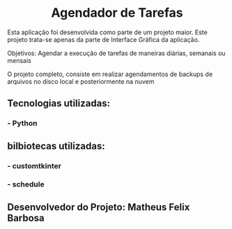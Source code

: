 <h1 align="center"> Agendador de Tarefas </h1>

<p>Esta aplicação foi desenvolvida como parte de um projeto maior. Este projeto trata-se apenas da parte de Interface Gráfica da aplicação.</p>
<p>Objetivos: Agendar a execução de tarefas de maneiras diárias, semanais ou mensais </p>
<p> O projeto completo, consiste em realizar agendamentos de backups de arquivos no disco local e posteriormente na nuvem <p>
<h2>Tecnologias utilizadas: </h2>
<h3> - Python</h3>

<h2>bilbiotecas utilizadas: </h2>
<h3> - customtkinter</h3>
<h3> - schedule</h3>

<h2>Desenvolvedor do Projeto: Matheus Felix Barbosa</h2>
